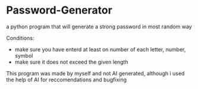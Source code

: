 # Password-Generator
a python program that will generate a strong password in most random way

Conditions:
- make sure you have enterd at least on number of each letter, number, symbol
- make sure it does not exceed the given length

This program was made by myself and not AI generated, although i used the help of AI for reccomendations and bugfixing


